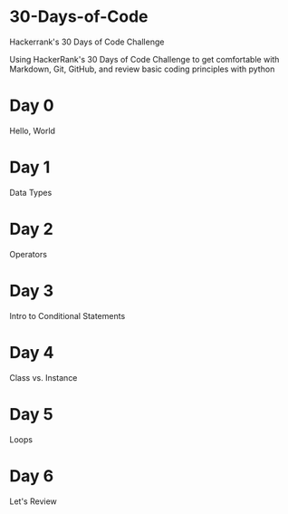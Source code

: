 # 30-Days-of-Code
<p>Hackerrank's 30 Days of Code Challenge</p>
<p>Using HackerRank's 30 Days of Code Challenge to get comfortable with Markdown, Git, GitHub, and review basic coding principles with python</p>

# Day 0
Hello, World

# Day 1
Data Types

# Day 2
Operators

# Day 3
Intro to Conditional Statements

# Day 4
Class vs. Instance

# Day 5
Loops

# Day 6
Let's Review
